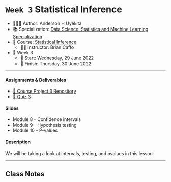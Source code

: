 `Week 3` Statistical Inference
================

-   👨🏻‍💻 Author: Anderson H Uyekita
-   📚 Specialization: <a
    href="https://www.coursera.org/specializations/data-science-statistics-machine-learning"
    target="_blank" rel="noopener">Data Science: Statistics and Machine
    Learning Specialization</a>
-   📖 Course:
    <a href="https://www.coursera.org/learn/statistical-inference"
    target="_blank" rel="noopener">Statistical Inference</a>
    -   🧑‍🏫 Instructor: Brian Caffo
-   📆 Week 3
    -   🚦 Start: Wednesday, 29 June 2022
    -   🏁 Finish: Thursday, 30 June 2022

------------------------------------------------------------------------

#### Assignments & Deliverables

-   [🚀 Course Project 3
    Repository](https://github.com/AndersonUyekita/statistical-inference_course-project-3)
-   [📝 Quiz 3](./quiz-3_statistical-inference.md)

#### Slides

-   Module 8 – Confidence intervals
-   Module 9 – Hypothesis testing
-   Module 10 – P-values

#### Description

We will be taking a look at intervals, testing, and pvalues in this
lesson.

------------------------------------------------------------------------

## Class Notes
